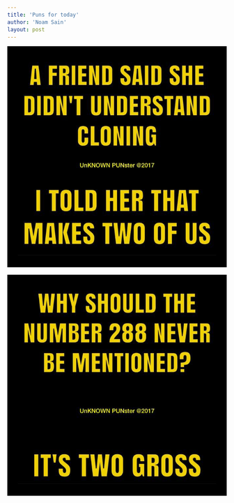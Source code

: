 ```yaml
---
title: 'Puns for today'
author: 'Noam Sain'
layout: post
---
```


![Understanding cloning](/assets/2018/2018-03-cloning.jpg)

![Two gross](/assets/2018/2018-03-too-gross.jpg)
